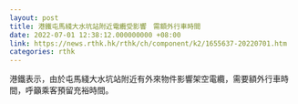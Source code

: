 ```yaml
---
layout: post
title: 港鐵屯馬綫大水坑站附近電纜受影響　需額外行車時間
date: 2022-07-01 12:38:12.000000000 +08:00
link: https://news.rthk.hk/rthk/ch/component/k2/1655637-20220701.htm
categories: rthk
---
```


港鐵表示，由於屯馬綫大水坑站附近有外來物件影響架空電纜，需要額外行車時間，呼籲乘客預留充裕時間。
